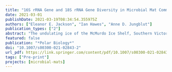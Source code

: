 ```yaml
---
title: "16S rRNA Gene and 18S rRNA Gene Diversity in Microbial Mat Communities in Meltwater Ponds on the McMurdo Ice Shelf, Antarctica"
date: 2021-03-01
publishDate: 2021-03-19T08:34:54.355975Z
authors: ["Eleanor E. Jackson", "Ian Hawes", "Anne D. Jungblut"]
publication_types: ["2"]
abstract: "The undulating ice of the McMurdo Ice Shelf, Southern Victoria Land, supports one of the largest networks of ice-based, multiyear meltwater pond habitats in Antarctica, where microbial mats are abundant and contribute most of the biomass and biodiversity. We used 16S rRNA and 18S rRNA gene high-throughput sequencing to compare variance of the community structure in microbial mats within and between ponds with different salinities and pH. Proteobacteria and Cyanobacteria were the most abundant phyla, and composition at OTU level was highly specific for the meltwater ponds with strong community sorting along the salinity gradient. Our study provides the first detailed evaluation of eukaryote communities for the McMurdo Ice Shelf using the 18S rRNA gene. They were dominated by Ochrophyta, Chlorophyta and Ciliophora, consistent with previous microscopic analyses, but many OTUs belonging to less well-described heterotrophic protists from Antarctic ice shelves were also identified including Amoebozoa, Rhizaria and Labyrinthulea. Comparison of 16S and 18S rRNA gene communities showed that the Eukaryotes had lower richness and greater similarity between ponds in comparison with Bacteria and Archaea communities on the McMurdo Ice shelf. While there was a weak correlation between community dissimilarity and geographic distance, the congruity of microbial assemblages within ponds, especially for Bacteria and Archaea, implies strong habitat filtering in ice shelf meltwater pond ecosystems, especially due to salinity. These findings help to understand processes that are important in sustaining biodiversity and the impact of climate change on ice-based aquatic habitats in Antarctica."
featured: false
publication: "*Polar Biology*"
doi: "10.1007/s00300-021-02843-2"
url_pdf: https://link.springer.com/content/pdf/10.1007/s00300-021-02843-2.pdf
tags: ["Pre-print"]
projects: [microbial-mats]
---
```


